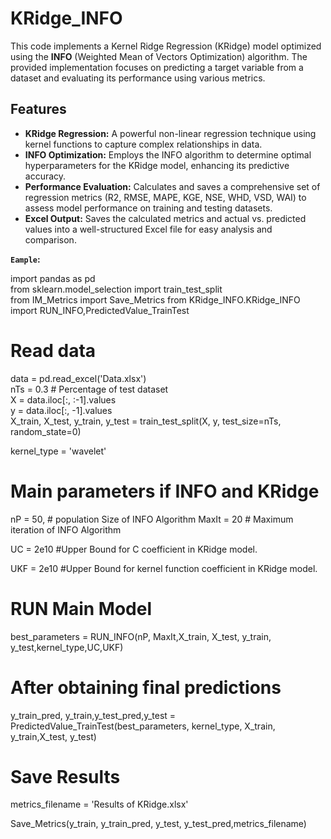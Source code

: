 # KRidge_INFO
This code implements a Kernel Ridge Regression (KRidge) model optimized using the **INFO** (Weighted Mean of Vectors Optimization) algorithm. The provided implementation focuses on predicting a target variable from a dataset and evaluating its performance using various metrics. 

## Features  

- **KRidge Regression:** A powerful non-linear regression technique using kernel functions to capture complex relationships in data.  
- **INFO Optimization:** Employs the INFO algorithm to determine optimal hyperparameters for the KRidge model, enhancing its predictive accuracy.  
- **Performance Evaluation:** Calculates and saves a comprehensive set of regression metrics (R2, RMSE, MAPE, KGE, NSE, WHD, VSD, WAI) to assess model performance on training and testing datasets.  
- **Excel Output:** Saves the calculated metrics and actual vs. predicted values into a well-structured Excel file for easy analysis and comparison.  

**`Eample`:** 

import pandas as pd  
from sklearn.model_selection import train_test_split  
from IM_Metrics import Save_Metrics
from KRidge_INFO.KRidge_INFO import RUN_INFO,PredictedValue_TrainTest 

# Read data  
data = pd.read_excel('Data.xlsx')   
nTs = 0.3  # Percentage of test dataset     
X = data.iloc[:, :-1].values  
y = data.iloc[:, -1].values  
X_train, X_test, y_train, y_test = train_test_split(X, y, test_size=nTs, random_state=0)   
 
kernel_type = 'wavelet'  

# Main parameters if INFO and KRidge
nP = 50, # population Size of INFO Algorithm
MaxIt = 20 # Maximum iteration of INFO Algorithm

UC = 2e10    #Upper Bound for C coefficient in KRidge model.

UKF = 2e10   #Upper Bound for kernel function coefficient in KRidge model.

# RUN Main Model
best_parameters = RUN_INFO(nP, MaxIt,X_train, X_test, y_train, y_test,kernel_type,UC,UKF)

# After obtaining final predictions  

y_train_pred, y_train,y_test_pred,y_test = PredictedValue_TrainTest(best_parameters, kernel_type, 
                            X_train, y_train,X_test, y_test)
# Save Results
metrics_filename = 'Results of KRidge.xlsx'

Save_Metrics(y_train, y_train_pred, y_test, y_test_pred,metrics_filename)

